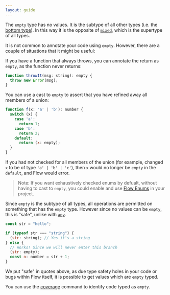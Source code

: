 ```yaml
---
layout: guide
---
```


The `empty` type has no values. It is the subtype of all other types (i.e. the [bottom type](https://en.wikipedia.org/wiki/Bottom_type)).
In this way it is the opposite of [`mixed`](../mixed), which is the supertype of all types.

It is not common to annotate your code using `empty`. However, there are a couple of situations that it might be useful:

If you have a function that always throws, you can annotate the return as `empty`, as the function never returns:

```js flow-check
function throwIt(msg: string): empty {
  throw new Error(msg);
}
```

You can use a cast to `empty` to assert that you have refined away all members of a union:

```js flow-check
function f(x: 'a' | 'b'): number {
  switch (x) {
    case 'a':
      return 1;
    case 'b':
      return 2;
    default:
      return (x: empty);
  }
}
```

If you had not checked for all members of the union (for example, changed `x` to be of type `'a' | 'b' | 'c'`),
then `x` would no longer be `empty` in the `default`, and Flow would error.

> Note: If you want exhaustively checked enums by defualt, without having to cast to `empty`,
> you could enable and use [Flow Enums](../../enums) in your project.

Since `empty` is the subtype of all types, all operations are permitted on something that has the `empty` type.
However since no values can be `empty`, this is "safe", unlike with [`any`](../any).

```js flow-check
const str = "hello";

if (typeof str === "string") {
  (str: string); // Yes it's a string
} else {
  // Works! Since we will never enter this branch
  (str: empty);
  const n: number = str + 1;
}
```

We put "safe" in quotes above, as due type safety holes in your code or bugs within Flow itself,
it is possible to get values which are `empty` typed.

You can use the [coverage](../../cli/coverage/) command to identify code typed as `empty`.

